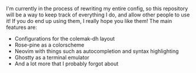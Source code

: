 I'm currently in the process of rewriting my entire config, so this repository will be a way to keep track of everything I do, and allow other people to use it! If you do end up using them, I really hope you like them!
The main features are:
- Configurations for the colemak-dh layout
- Rose-pine as a colorscheme
- Neovim with things such as autocompletion and syntax highlighting
- Ghostty as a terminal emulator
- And a lot more that I probably forgot about
